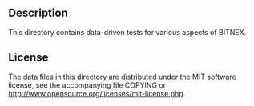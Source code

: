 Description
------------

This directory contains data-driven tests for various aspects of BITNEX.

License
--------

The data files in this directory are distributed under the MIT software
license, see the accompanying file COPYING or
http://www.opensource.org/licenses/mit-license.php.

